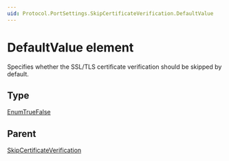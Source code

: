 ```yaml
---
uid: Protocol.PortSettings.SkipCertificateVerification.DefaultValue
---
```


# DefaultValue element

Specifies whether the SSL/TLS certificate verification should be skipped by default.

## Type

[EnumTrueFalse](xref:Protocol-EnumTrueFalse)

## Parent

[SkipCertificateVerification](xref:Protocol.PortSettings.SkipCertificateVerification)
